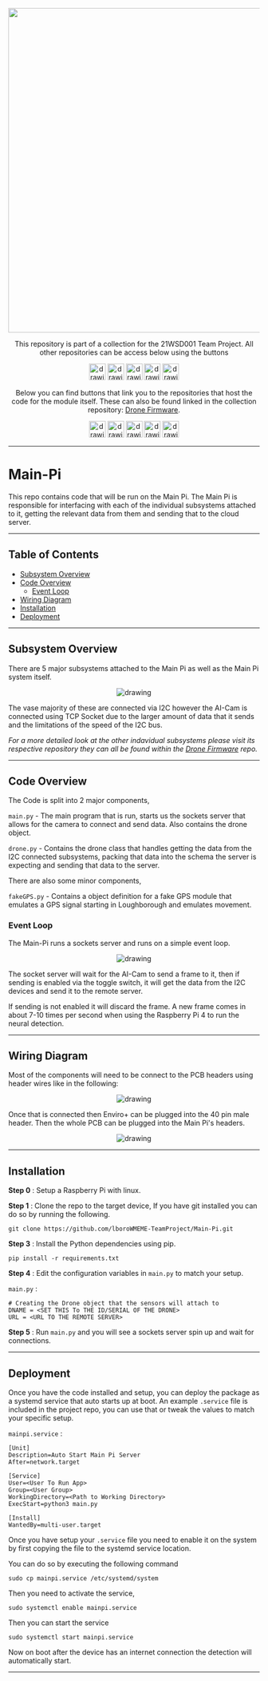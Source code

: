 <p align="center">
	<a href="https://github.com/lboroWMEME-TeamProject/CCC-ProjectDocs"><img src="https://i.imgur.com/VwT4NrJ.png" width=650></a>
	<p align="center"> This repository is part of  a collection for the 21WSD001 Team Project. 
	All other repositories can be access below using the buttons</p>
</p>

<p align="center">
	<a href="https://github.com/lboroWMEME-TeamProject/CCC-ProjectDocs"><img src="https://i.imgur.com/rBaZyub.png" alt="drawing" height = 33/></a> 
	<a href="https://github.com/lboroWMEME-TeamProject/Dashboard"><img src="https://i.imgur.com/fz7rgd9.png" alt="drawing" height = 33/></a> 
	<a href="https://github.com/lboroWMEME-TeamProject/Cloud-Server"><img src="https://i.imgur.com/bsimXcV.png" alt="drawing" height = 33/></a> 
	<a href="https://github.com/lboroWMEME-TeamProject/Drone-Firmware"><img src="https://i.imgur.com/yKFokIL.png" alt="drawing" height = 33/></a> 
	<a href="https://github.com/lboroWMEME-TeamProject/Simulated-Drone"><img src="https://i.imgur.com/WMOZbrf.png" alt="drawing" height = 33/></a>
</p>

<p align="center">
	Below you can find buttons that link you to the repositories that host the code for the module itself. These can also be found linked in the collection repository: <a href="https://github.com/lboroWMEME-TeamProject/Drone-Firmware">Drone Firmware</a>. 
</p>


<p align="center">
	<a href="https://github.com/lboroWMEME-TeamProject/Main-Pi"><img src="https://i.imgur.com/4knNDhv.png" alt="drawing" height = 33/></a> 
	<a href="https://github.com/lboroWMEME-TeamProject/EnviroSensor"><img src="https://i.imgur.com/lcYUZBw.png" alt="drawing" height = 33/></a> 
	<a href="https://github.com/lboroWMEME-TeamProject/Geiger-Counter"><img src="https://i.imgur.com/ecniGik.png" alt="drawing" height = 33/></a> 
	<a href="https://github.com/lboroWMEME-TeamProject/Thermal-Camera"><img src="https://i.imgur.com/kuoiBTc.png" alt="drawing" height = 33/></a> 
	<a href="https://github.com/lboroWMEME-TeamProject/ai-cam"><img src="https://i.imgur.com/30bEKvR.png" alt="drawing" height = 33/></a>
</p>


------------

# Main-Pi

This repo contains code that will be run on the Main Pi. The Main Pi is responsible for interfacing with each of the individual subsystems attached to it, getting the relevant data from them and sending that to the cloud server.

------------

## Table of Contents

- [Subsystem Overview](#Subsystem-Overview)
- [Code Overview](#Code-Overview)
    - [Event Loop](#Event-Loop)
- [Wiring Diagram](#Wiring-Diagram)
- [Installation](#Installation)
- [Deployment](#Deployment)

------------

## Subsystem Overview

There are 5 major subsystems attached to the Main Pi as well as the Main Pi system itself.

<p align="center">
	<img src="https://i.imgur.com/8I0nU0g.jpg" alt="drawing"/>
</p>

The vase majority of these are connected via I2C however the AI-Cam is connected using TCP Socket due to the larger amount of data that it sends and the limitations of the speed of the I2C bus.

*For a more detailed look at the other indavidual subsystems please visit its respective repository they can all be found within the [Drone Firmware](https://github.com/lboroWMEME-TeamProject/Drone-Firmware) repo.*

------------

## Code Overview

The Code is split into 2 major components,

`main.py` - The main program that is run, starts us the sockets server that allows for the camera to connect and send data. Also contains the drone object.

`drone.py` - Contains the drone class that handles getting the data from the I2C connected subsystems, packing that data into the schema the server is expecting and sending that data to the server.

There are also some minor components,

`fakeGPS.py` - Contains a object definition for a fake GPS module that emulates a GPS signal starting in Loughborough and emulates movement. 

### Event Loop
The Main-Pi runs a sockets server and runs on a simple event loop.

<p align="center">
	<img src="https://i.imgur.com/7Zk6h83.jpg" alt="drawing"/>
</p>

The socket server will wait for the AI-Cam to send a frame to it, then if sending is enabled via the toggle switch, it will get the data from the I2C devices and send it to the remote server. 

If sending is not enabled it will discard the frame. A new frame comes in about 7-10 times per second when using the Raspberry Pi 4 to run the neural detection.


------------

## Wiring Diagram

Most of the components will need to be connect to the PCB headers using header wires like in the following:

<p align="center">
	<img src="https://i.imgur.com/F7RUM0e.png" alt="drawing"/>
</p>

Once that is connected then Enviro+ can be plugged into the 40 pin male header. Then the whole PCB can be plugged into the Main Pi's headers.

<p align="center">
	<img src="https://i.imgur.com/xpgFEpD.png" alt="drawing"/>
</p>

------------

## Installation

**Step 0** : Setup a Raspberry Pi with linux.

**Step 1** : Clone the repo to the target device, If you have git installed you can do so by running the following.

```
git clone https://github.com/lboroWMEME-TeamProject/Main-Pi.git
```

**Step 3** : Install the Python dependencies using pip.

```
pip install -r requirements.txt
```

**Step 4** : Edit the configuration variables in `main.py` to match your setup.

`main.py` :
```
# Creating the Drone object that the sensors will attach to
DNAME = <SET THIS To THE ID/SERIAL OF THE DRONE>
URL = <URL TO THE REMOTE SERVER>
```

**Step 5** : Run `main.py` and you will see a sockets server spin up and wait for connections.

------------

## Deployment

Once you have the code installed and setup, you can deploy the package as a systemd service that auto starts up at boot. An example `.service` file is included in the project repo, you can use that or tweak the values to match your specific setup.

`mainpi.service` :

```
[Unit]
Description=Auto Start Main Pi Server
After=network.target

[Service]
User=<User To Run App>
Group=<User Group>
WorkingDirectory=<Path to Working Directory>
ExecStart=python3 main.py

[Install]
WantedBy=multi-user.target
```

Once you have setup your `.service` file you need to enable it on the system by first copying the file to the systemd service location.

You can do so by executing the following command

```
sudo cp mainpi.service /etc/systemd/system
```

Then you need to activate the service,

```
sudo systemctl enable mainpi.service
```

Then you can start the service

```
sudo systemctl start mainpi.service
```

Now on boot after the device has an internet connection the detection will automatically start.

------------